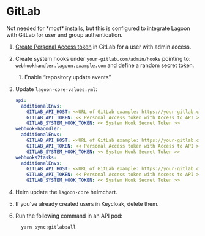 # GitLab

Not needed for \*most\* installs, but this is configured to integrate Lagoon with GitLab for user and group authentication.

1. [Create Personal Access token](https://docs.gitlab.com/ee/user/profile/personal\_access\_tokens.html) in GitLab for a user with admin access.
2. Create system hooks under `your-gitlab.com/admin/hooks` pointing to: `webhookhandler.lagoon.example.com` and define a random secret token.
   1. Enable “repository update events”
3. Update `lagoon-core-values.yml`:

    ```yaml title="lagoon-core-values.yml"
    api:
      additionalEnvs:
        GITLAB_API_HOST: <<URL of GitLab example: https://your-gitlab.com>>
        GITLAB_API_TOKEN: << Personal Access token with Access to API >>
        GITLAB_SYSTEM_HOOK_TOKEN: << System Hook Secret Token >>
    webhook-haondler:
      additionalEnvs:
        GITLAB_API_HOST: <<URL of GitLab example: https://your-gitlab.com>>
        GITLAB_API_TOKEN: << Personal Access token with Access to API >>
        GITLAB_SYSTEM_HOOK_TOKEN: << System Hook Secret Token >>
    webhooks2tasks:
      additionalEnvs:
        GITLAB_API_HOST: <<URL of GitLab example: https://your-gitlab.com>>
        GITLAB_API_TOKEN: << Personal Access token with Access to API >>
        GITLAB_SYSTEM_HOOK_TOKEN: << System Hook Secret Token >>
    ```

4. Helm update the `lagoon-core` helmchart.
5. If you've already created users in Keycloak, delete them.
6. Run the following command in an API pod:

    ```bash title="Sync with GitLab"
      yarn sync:gitlab:all
    ```
